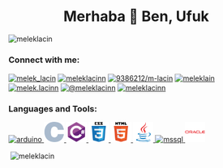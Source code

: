 <h1 align="center">Merhaba 👋 Ben, Ufuk</h1>
<p align="left"> <img src="https://komarev.com/ghpvc/?username=meleklacin&label=Profile%20views&color=0e75b6&style=flat" alt="meleklacin" /> </p>

<h3 align="left">Connect with me:</h3>
<p align="left">
<a href="https://twitter.com/melek_lacin" target="blank"><img align="center" src="https://cdn.jsdelivr.net/npm/simple-icons@3.0.1/icons/twitter.svg" alt="melek_lacin" height="30" width="40" /></a>
<a href="https://linkedin.com/in/meleklacinn" target="blank"><img align="center" src="https://cdn.jsdelivr.net/npm/simple-icons@3.0.1/icons/linkedin.svg" alt="meleklacinn" height="30" width="40" /></a>
<a href="https://stackoverflow.com/users/9386212/m-lacin" target="blank"><img align="center" src="https://cdn.jsdelivr.net/npm/simple-icons@3.0.1/icons/stackoverflow.svg" alt="9386212/m-lacin" height="30" width="40" /></a>
<a href="https://kaggle.com/meleklain" target="blank"><img align="center" src="https://cdn.jsdelivr.net/npm/simple-icons@3.0.1/icons/kaggle.svg" alt="meleklain" height="30" width="40" /></a>
<a href="https://instagram.com/melek.lacinn" target="blank"><img align="center" src="https://cdn.jsdelivr.net/npm/simple-icons@3.0.1/icons/instagram.svg" alt="melek.lacinn" height="30" width="40" /></a>
<a href="https://medium.com/@meleklacinn" target="blank"><img align="center" src="https://cdn.jsdelivr.net/npm/simple-icons@3.0.1/icons/medium.svg" alt="@meleklacinn" height="30" width="40" /></a>
<a href="https://www.hackerrank.com/meleklacinn" target="blank"><img align="center" src="https://cdn.jsdelivr.net/npm/simple-icons@3.0.1/icons/hackerrank.svg" alt="meleklacinn" height="30" width="40" /></a>
</p>

<h3 align="left">Languages and Tools:</h3>
<p align="left"> <a href="https://www.arduino.cc/" target="_blank"> <img src="https://cdn.worldvectorlogo.com/logos/arduino-1.svg" alt="arduino" width="40" height="40"/> </a> <a href="https://www.cprogramming.com/" target="_blank"> <img src="https://raw.githubusercontent.com/devicons/devicon/master/icons/c/c-original.svg" alt="c" width="40" height="40"/> </a> <a href="https://www.w3schools.com/cs/" target="_blank"> <img src="https://raw.githubusercontent.com/devicons/devicon/master/icons/csharp/csharp-original.svg" alt="csharp" width="40" height="40"/> </a> <a href="https://www.w3schools.com/css/" target="_blank"> <img src="https://raw.githubusercontent.com/devicons/devicon/master/icons/css3/css3-original-wordmark.svg" alt="css3" width="40" height="40"/> </a> <a href="https://www.w3.org/html/" target="_blank"> <img src="https://raw.githubusercontent.com/devicons/devicon/master/icons/html5/html5-original-wordmark.svg" alt="html5" width="40" height="40"/> </a> <a href="https://www.java.com" target="_blank"> <img src="https://raw.githubusercontent.com/devicons/devicon/master/icons/java/java-original.svg" alt="java" width="40" height="40"/> </a> <a href="https://www.microsoft.com/en-us/sql-server" target="_blank"> <img src="https://cdn.worldvectorlogo.com/logos/microsoft-sql-server.svg" alt="mssql" width="40" height="40"/> </a> <a href="https://www.oracle.com/" target="_blank"> <img src="https://raw.githubusercontent.com/devicons/devicon/master/icons/oracle/oracle-original.svg" alt="oracle" width="40" height="40"/> </a> </p>

<p>&nbsp;<img align="center" src="https://github-readme-stats.vercel.app/api?username=meleklacin&show_icons=true&locale=en" alt="meleklacin" /></p>
